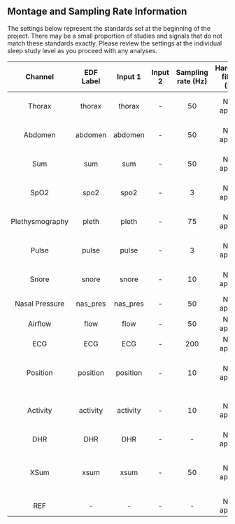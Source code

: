 ## Montage and Sampling Rate Information

The settings below represent the standards set at the beginning of the project. There may be a small proportion of studies and signals that do not match these standards exactly. Please review the settings at the individual sleep study level as you proceed with any analyses.

| Channel         | EDF Label | Input 1  | Input 2 | Sampling rate (Hz) | Hardware filters (Hz) | Sensor type                |
|:---------------:|:---------:|:--------:|:-------:|:------------------:|:---------------------:|:--------------------------:|
| Thorax          | thorax    | thorax   | -       | 50                 | None applied          | Embla XactTrace belt       |
| Abdomen         | abdomen   | abdomen  | -       | 50                 | None applied          | Embla XactTrace belt       |
| Sum             | sum       | sum      | -       | 50                 | None applied          | Embla XactTrace belt       |
| SpO2            | spo2      | spo2     | -       | 3                  | None applied          | Nonin 8000 sensor          |
| Plethysmography | pleth     | pleth    | -       | 75                 | None applied          | Nonin 8000 sensor          |
| Pulse           | pulse     | pulse    | -       | 3                  | None applied          | Nonin 8000 sensor          |
| Snore           | snore     | snore    | -       | 10                 | None applied          | Nasal Cannula (vibratory)  |
| Nasal Pressure  | nas_pres  | nas_pres | -       | 50                 | None applied          | Nasal Cannula              |
| Airflow         | flow      | flow     | -       | 50                 | None applied          |  -                         |
| ECG             | ECG       | ECG      | -       | 200                | None applied          | Ag/AgCl patch              |
| Position        | position  | position | -       | 10                 | None applied          | Embla internal X-Y gravity |
| Activity        | activity  | activity | -       | 10                 | None applied          | Embla internal X-Y gravity |
| DHR             | DHR       | DHR      | -       | -                  | None applied          | Dervied from ECG           |
| XSum            | xsum      | xsum     | -       | 50                 | None applied          | Derived from Embla XactTrace belt              |
| REF             | -         | -        | -       | -                  | None applied          | -                          |
